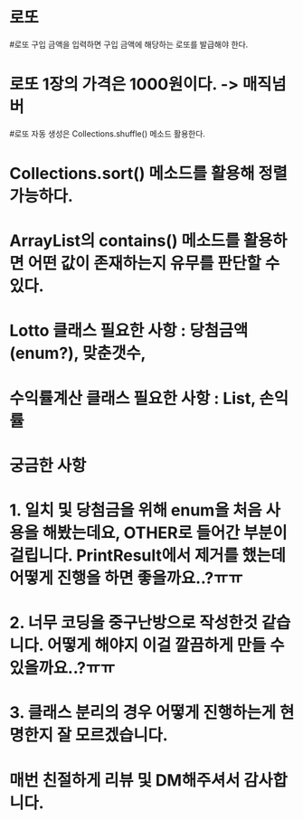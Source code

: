 # 로또
#로또 구입 금액을 입력하면 구입 금액에 해당하는 로또를 발급해야 한다.
# 로또 1장의 가격은 1000원이다. -> 매직넘버
#로또 자동 생성은 Collections.shuffle() 메소드 활용한다.
# Collections.sort() 메소드를 활용해 정렬 가능하다.
# ArrayList의 contains() 메소드를 활용하면 어떤 값이 존재하는지 유무를 판단할 수 있다.
# Lotto 클래스 필요한 사항 : 당첨금액(enum?), 맞춘갯수,
# 수익률계산 클래스 필요한 사항 : List<Lotto>, 손익률
# 궁금한 사항
# 1. 일치 및 당첨금을 위해 enum을 처음 사용을 해봤는데요, OTHER로 들어간 부분이 걸립니다. PrintResult에서 제거를 했는데 어떻게 진행을 하면 좋을까요..?ㅠㅠ
# 2. 너무 코딩을 중구난방으로 작성한것 같습니다. 어떻게 해야지 이걸 깔끔하게 만들 수 있을까요..?ㅠㅠ
# 3. 클래스 분리의 경우 어떻게 진행하는게 현명한지 잘 모르겠습니다.
# 매번 친절하게 리뷰 및 DM해주셔서 감사합니다.
